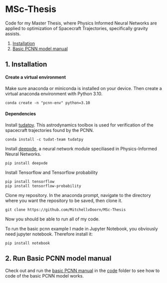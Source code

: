 # MSc-Thesis
Code for my Master Thesis, where Physics Informed Neural Networks are applied to optimization of Spacecraft Trajectories, specifically gravity assists.

1. [Installation](#installation)
2. [Basic PCNN model manual](#run_basic_pcnn)

## 1. Installation <a name="installation"></a>

#### Create a virtual environment
Make sure anaconda or miniconda is installed on your device.
Then create a virtual anaconda environment with Python 3.10.

```
conda create -n "pcnn-env" python=3.10
```

#### Dependencies
Install [tudatpy](https://docs.tudat.space/en/latest/). This astrodynamics toolbox is used for verification of the spacecraft trajectories found by the PCNN.

```
conda install -c tudat-team tudatpy
```

Install [deepxde](https://deepxde.readthedocs.io/en/latest/user/installation.html), a neural network module speciliased in Physics-Informed Neural Networks.

```
pip install deepxde
```

Install Tensorflow and Tensorflow probability

```
pip install tensorflow
pip install tensorflow-probability
```

Clone my repository. 
In the anaconda prompt, navigate to the directory where you want the repository to be saved, then clone it.

```
git clone https://github.com/MitchellvDoorn/MSc-Thesis
```

Now you should be able to run all of my code.

To run the basic pcnn example I made in Jupyter Notebook, you obviously need jupyter notebook. Therefore install it:

```
pip install notebook
```


## 2. Run Basic PCNN model manual<a name="run_basic_pcnn"></a>

Check out and run the [basic PCNN manual](https://github.com/MitchellvDoorn/MSc-Thesis/blob/main/code/basic_pcnn_manual.ipynb) in the [code](https://github.com/MitchellvDoorn/MSc-Thesis/tree/main/code) folder to see how to code of the basic PCNN model works.